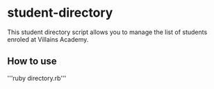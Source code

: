 # student-directory

This student directory script allows you to manage the list of students enroled at Villains Academy.

## How to use
'''ruby directory.rb'''
